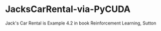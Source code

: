 # JacksCarRental-via-PyCUDA
Jack's Car Rental is Example 4.2 in book Reinforcement Learning, Sutton
